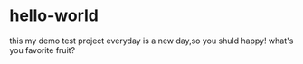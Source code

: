 # hello-world
this my demo test project
everyday is a new day,so you shuld happy!
what's you favorite fruit?
